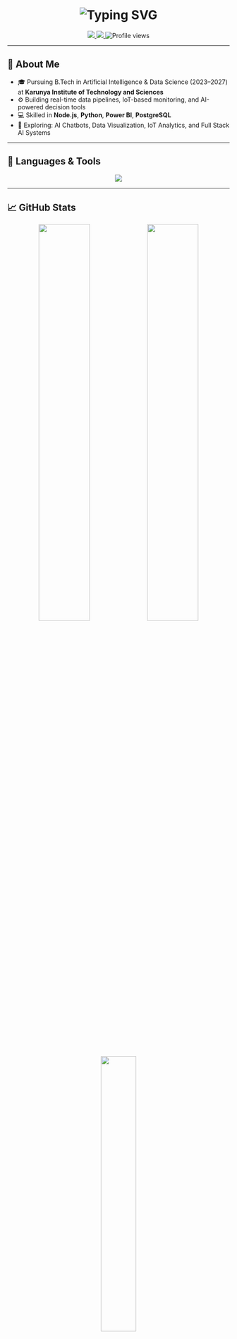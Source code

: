<h1 align="center">
  <img src="https://readme-typing-svg.demolab.com?font=Fira+Code&size=32&pause=1000&center=true&vCenter=true&width=435&lines=Hi%2C+I'm+Earnest+S.;AI+%26+Data+Enthusiast;IoT+Developer+%7C+AI+Enthusiast" alt="Typing SVG" />
</h1>

<p align="center">
  <a href="https://earni.onrender.com" target="_blank">
    <img src="https://img.shields.io/badge/Portfolio-View-blue?style=for-the-badge&logo=googlechrome&logoColor=white" />
  </a>
  <a href="https://linkedin.com/in/earnest-s-7039b0287/">
    <img src="https://img.shields.io/badge/LinkedIn-Connect-blue?style=for-the-badge&logo=linkedin&logoColor=white" />
  </a>
  <img src="https://komarev.com/ghpvc/?username=snipergib&style=for-the-badge&color=blue" alt="Profile views" />
</p>

<hr />

<h2>👤 About Me</h2>

- 🎓 Pursuing B.Tech in Artificial Intelligence & Data Science (2023–2027) at **Karunya Institute of Technology and Sciences**
- ⚙️ Building real-time data pipelines, IoT-based monitoring, and AI-powered decision tools
- 💻 Skilled in **Node.js**, **Python**, **Power BI**, **PostgreSQL**
- 🚀 Exploring: AI Chatbots, Data Visualization, IoT Analytics, and Full Stack AI Systems

---

<h2>🧰 Languages & Tools</h2>

<p align="center">
  <img src="https://skillicons.dev/icons?i=python,js,nodejs,react,postgresql,html,css,vscode,github,git,powershell" />
</p>

---

<h2>📈 GitHub Stats</h2>

<p align="center">
  <img src="https://github-readme-stats.vercel.app/api?username=snipergib&show_icons=true&theme=tokyonight&hide_border=true" width="48%" />
  <img src="https://github-readme-streak-stats.herokuapp.com/?user=snipergib&theme=tokyonight&hide_border=true" width="48%" />
</p>

<p align="center">
  <img src="https://github-readme-stats.vercel.app/api/top-langs/?username=snipergib&layout=compact&theme=tokyonight&hide_border=true" width="40%" />
</p>
